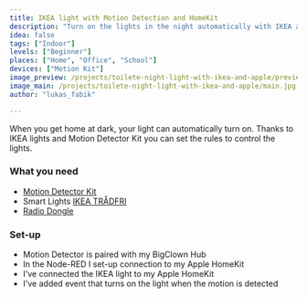 ```yaml
---
title: IKEA light with Motion Detection and HomeKit
description: "Turn on the lights in the night automatically with IKEA and Apple HomeKit!"
idea: false
tags: ["Indoor"]
levels: ["Beginner"]
places: ["Home", "Office", "School"]
devices: ["Motion Kit"]
image_preview: /projects/toilete-night-light-with-ikea-and-apple/preview.jpg
image_main: /projects/toilete-night-light-with-ikea-and-apple/main.jpg
author: "lukas_fabik"

---
```


When you get home at dark, your light can automatically turn on. Thanks to IKEA lights and Motion Detector Kit you can set the rules to control the lights.


### What you need

* [Motion Detector Kit](https://shop.bigclown.com/motion-detector-kit/)
* Smart Lights [IKEA TRÅDFRI](https://www.ikea.com/cz/cs/catalog/categories/departments/lighting/smart_lighting/)
* [Radio Dongle](https://shop.bigclown.com/radio-dongle/)

### Set-up

* Motion Detector is paired with my BigClown Hub
* In the Node-RED I set-up connection to my Apple HomeKit
* I've connected the IKEA light to my Apple HomeKit
* I've added event that turns on the light when the motion is detected
